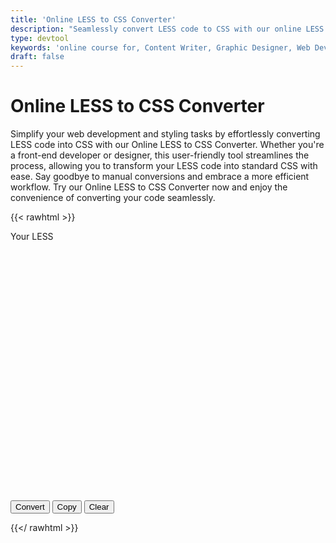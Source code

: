 ```yaml
---
title: 'Online LESS to CSS Converter'
description: "Seamlessly convert LESS code to CSS with our online LESS to CSS Converter. Simplify web development and styling tasks. Try it now for effortless conversion!"
type: devtool
keywords: 'online course for, Content Writer, Graphic Designer, Web Developer, Software Engineer, Frontend Developer graphic designer, UI designer, digital marketing'
draft: false
---
```


# Online LESS to CSS Converter

Simplify your web development and styling tasks by effortlessly converting LESS code into CSS with our Online LESS to CSS Converter. Whether you're a front-end developer or designer, this user-friendly tool streamlines the process, allowing you to transform your LESS code into standard CSS with ease. Say goodbye to manual conversions and embrace a more efficient workflow. Try our Online LESS to CSS Converter now and enjoy the convenience of converting your code seamlessly.



{{< rawhtml >}}
<form>

<label for="editor">Your LESS</label>
<div id="editor" style="width:100%;height:400px;"></div>

<input class="btn button button--primary button--small button--dange" type="button" id="convert" value="Convert">
<input class="btn button button--primary button--small button--dange" type="button" id="copy" value="Copy">
<input class="btn button button--primary button--small button--danger" type="button" id="clear" value="Clear">

</form>

<script>
    setTimeout(() => {
	$( function() {
        $( "#clear").click(
        function() {
            setValue( "" );
        }
    );

    $("#convert").click(
      function() {
          var parser = new(less.Parser);

          parser.parse( getValue(), function (err, tree) {
              if (err) {
                alert( err );
                console.error(err)
              }
              setValue(tree.toCSS());
          });

      }
    );
	});
}, "5000");
</script>
{{</ rawhtml >}}